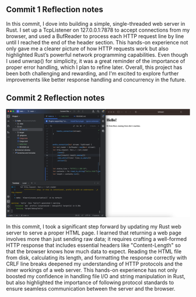 ## Commit 1 Reflection notes
In this commit, I dove into building a simple, single-threaded web server in Rust. I set up a TcpListener on 127.0.0.1:7878 to accept connections from my browser, and used a BufReader to process each HTTP request line by line until I reached the end of the header section. This hands-on experience not only gave me a clearer picture of how HTTP requests work but also highlighted Rust’s powerful network programming capabilities. Even though I used unwrap() for simplicity, it was a great reminder of the importance of proper error handling, which I plan to refine later. Overall, this project has been both challenging and rewarding, and I'm excited to explore further improvements like better response handling and concurrency in the future.

## Commit 2 Reflection notes
![Commit 2 screen capture](/assets/images/commit2.png)

In this commit, I took a significant step forward by updating my Rust web server to serve a proper HTML page. I learned that returning a web page involves more than just sending raw data; it requires crafting a well-formed HTTP response that includes essential headers like "Content-Length" so that the browser knows how much data to expect. Reading the HTML file from disk, calculating its length, and formatting the response correctly with CRLF line breaks deepened my understanding of HTTP protocols and the inner workings of a web server. This hands-on experience has not only boosted my confidence in handling file I/O and string manipulation in Rust, but also highlighted the importance of following protocol standards to ensure seamless communication between the server and the browser.
